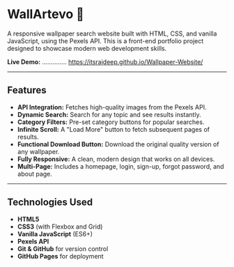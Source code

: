 # WallArtevo 🎨

A responsive wallpaper search website built with HTML, CSS, and vanilla JavaScript, using the Pexels API. This is a front-end portfolio project designed to showcase modern web development skills.

**Live Demo:** ..............    https://itsrajdeep.github.io/Wallpaper-Website/

---

## Features

* **API Integration:** Fetches high-quality images from the Pexels API.
* **Dynamic Search:** Search for any topic and see results instantly.
* **Category Filters:** Pre-set category buttons for popular searches.
* **Infinite Scroll:** A "Load More" button to fetch subsequent pages of results.
* **Functional Download Button:** Download the original quality version of any wallpaper.
* **Fully Responsive:** A clean, modern design that works on all devices.
* **Multi-Page:** Includes a homepage, login, sign-up, forgot password, and about page.

---

## Technologies Used

* **HTML5**
* **CSS3** (with Flexbox and Grid)
* **Vanilla JavaScript** (ES6+)
* **Pexels API**
* **Git & GitHub** for version control
* **GitHub Pages** for deployment
